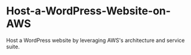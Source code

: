 # Host-a-WordPress-Website-on-AWS
Host a WordPress website by leveraging AWS's architecture and service suite.
